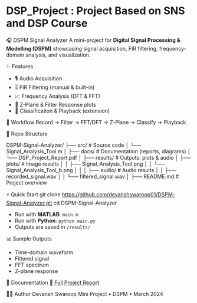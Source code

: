 # DSP_Project : Project Based on SNS and DSP Course
🎧 DSPM Signal Analyzer
A mini-project for **Digital Signal Processing & Modelling (DSPM)** showcasing signal acquisition, FIR filtering, frequency-domain analysis, and visualization.

✨ Features
* 🎙️ Audio Acquisition
* 🎚️ FIR Filtering (manual & built-in)
* 📈 Frequency Analysis (DFT & FFT)
* 🔵 Z-Plane & Filter Response plots
* 🎯 Classification & Playback (extension)

🔗 Workflow
Record → Filter → FFT/DFT → Z-Plane → Classify → Playback

📂 Repo Structure

DSPM-Signal-Analyzer/
├── src/                        # Source code
│   └── Signal_Analysis_Tool.m
│
├── docs/                       # Documentation (reports, diagrams)
│   └── DSP_Project_Report.pdf
│
├── results/                    # Outputs: plots & audio
│   ├── plots/                  # Image results
│   │   ├── Signal_Analysis_Tool.png
│   │   └── Signal_Analysis_Tool_b.png
│   │
│   ├── audio/                  # Audio results
│   │   ├── recorded_signal.wav
│   │   └── filtered_signal.wav
│
├── README.md                   # Project overview



 ⚡ Quick Start
git clone https://github.com/devanshswaroop01/DSPM-Signal-Analyzer.git
cd DSPM-Signal-Analyzer
* Run with **MATLAB**: `main.m`
* Run with **Python**: `python main.py`
* Outputs are saved in `/results/`



📊 Sample Outputs
* Time-domain waveform
* Filtered signal
* FFT spectrum
* Z-plane response


📑 Documentation
📄 [Full Project Report](docs/DSP_Project_Report.pdf)

👨‍💻 Author
Devansh Swaroop
Mini Project • DSPM • March 2024


